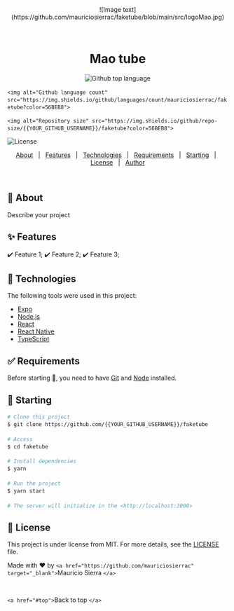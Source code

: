 <div align="center" id="top"> 
  ![Image text](https://github.com/mauriciosierrac/faketube/blob/main/src/logoMao.jpg)

&#xa0;

<!-- <a href="https://faketube.netlify.app">Demo</a> -->

</div>

<h1 align="center">Mao tube</h1>

<p align="center">
  <img alt="Github top language" src="https://img.shields.io/github/languages/top/{{YOUR_GITHUB_USERNAME}}/faketube?color=56BEB8">

`<img alt="Github language count" src="https://img.shields.io/github/languages/count/mauriciosierrac/faketube?color=56BEB8">`

`<img alt="Repository size" src="https://img.shields.io/github/repo-size/{{YOUR_GITHUB_USERNAME}}/faketube?color=56BEB8">`

<img alt="License" src="https://img.shields.io/github/license/{{YOUR_GITHUB_USERNAME}}/faketube?color=56BEB8">

<!-- <img alt="Github issues" src="https://img.shields.io/github/issues/{{YOUR_GITHUB_USERNAME}}/faketube?color=56BEB8" /> -->

<!-- <img alt="Github forks" src="https://img.shields.io/github/forks/{{YOUR_GITHUB_USERNAME}}/faketube?color=56BEB8" /> -->

<!-- <img alt="Github stars" src="https://img.shields.io/github/stars/{{YOUR_GITHUB_USERNAME}}/faketube?color=56BEB8" /> -->

</p>

<!-- Status -->

<!-- <h4 align="center"> 
	🚧  Faketube 🚀 Under construction...  🚧
</h4> 

<hr> -->

<p align="center">
  <a href="#dart-about">About</a>   |   
  <a href="#sparkles-features">Features</a>   |  
  <a href="#rocket-technologies">Technologies</a>   |  
  <a href="#white_check_mark-requirements">Requirements</a>   |  
  <a href="#checkered_flag-starting">Starting</a>   |  
  <a href="#memo-license">License</a>   |  
  <a href="https://github.com/{{YOUR_GITHUB_USERNAME}}" target="_blank">Author</a>
</p>

<br>

## 🎯 About

Describe your project

## ✨ Features

✔️ Feature 1;
✔️ Feature 2;
✔️ Feature 3;

## 🚀 Technologies

The following tools were used in this project:

- [Expo](https://expo.io/)
- [Node.js](https://nodejs.org/en/)
- [React](https://pt-br.reactjs.org/)
- [React Native](https://reactnative.dev/)
- [TypeScript](https://www.typescriptlang.org/)

## ✅ Requirements

Before starting 🏁, you need to have [Git](https://git-scm.com) and [Node](https://nodejs.org/en/) installed.

## 🏁 Starting

```bash
# Clone this project
$ git clone https://github.com/{{YOUR_GITHUB_USERNAME}}/faketube

# Access
$ cd faketube

# Install dependencies
$ yarn

# Run the project
$ yarn start

# The server will initialize in the <http://localhost:3000>
```

## 📝 License

This project is under license from MIT. For more details, see the [LICENSE](LICENSE.md) file.

Made with ❤️ by `<a href="https://github.com/mauriciosierrac" target="_blank">`Mauricio Sierra `</a>`

&#xa0;

`<a href="#top">`Back to top `</a>`
